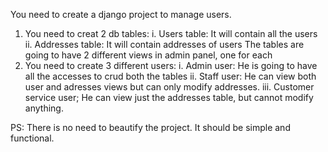 You need to create a django project to manage users.
1. You need to creat 2 db tables:
  i. Users table: It will contain all the users
 ii. Addresses table: It will contain addresses of users
 The tables are going to have 2 different views in admin panel, one for each
2. You need to create 3 different users:
  i. Admin user: He is going to have all the accesses to crud both the tables
 ii. Staff user: He can view both user and adresses views but can only modify addresses.
iii. Customer service user; He can view just the addresses table, but cannot modify anything.

PS: There is no need to beautify the project. It should be simple and functional.

